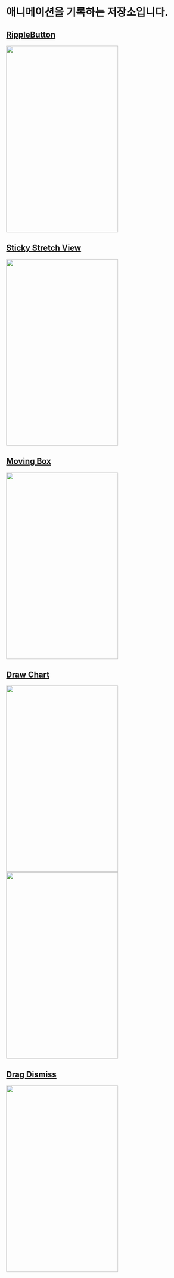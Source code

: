 # 애니메이션을 기록하는 저장소입니다.

## [RippleButton](https://github.com/cheonsong/Animation/tree/main/RippleButton)   
<img src="https://user-images.githubusercontent.com/59193640/165275482-f955c904-d887-416a-aa49-9cd754c7a58c.gif" width="300px" height="500px"></img>

## [Sticky Stretch View](https://github.com/cheonsong/Animation/tree/main/StickyStretchView)   
<img src="https://user-images.githubusercontent.com/59193640/165906277-7577cfbf-415d-4a85-b879-4f77b33a878e.gif" width="300px" height="500px"></img>

## [Moving Box](https://github.com/cheonsong/Animation/tree/main/MovingBox)   
<img src="https://user-images.githubusercontent.com/59193640/166424649-d0e41c93-b421-4852-b644-0e603f33a47a.gif" width="300px" height="500px"></img>

## [Draw Chart](https://github.com/cheonsong/Animation/tree/main/DrawChart)   
<img src="https://user-images.githubusercontent.com/59193640/166628064-0ac7398c-f886-48c9-a264-292de7f43a61.gif" width="300px" height="500px"></img> <img src="https://user-images.githubusercontent.com/59193640/166628069-07bbf5ac-0915-482f-a0cd-1f7f251bc0b6.gif" width="300px" height="500px"></img>

## [Drag Dismiss](https://github.com/cheonsong/Animation/tree/main/DragDismiss)
<img src="https://user-images.githubusercontent.com/59193640/167543041-625825e3-7441-4710-b1fb-439021668ce1.gif" width="300px" height="500px"></img>
